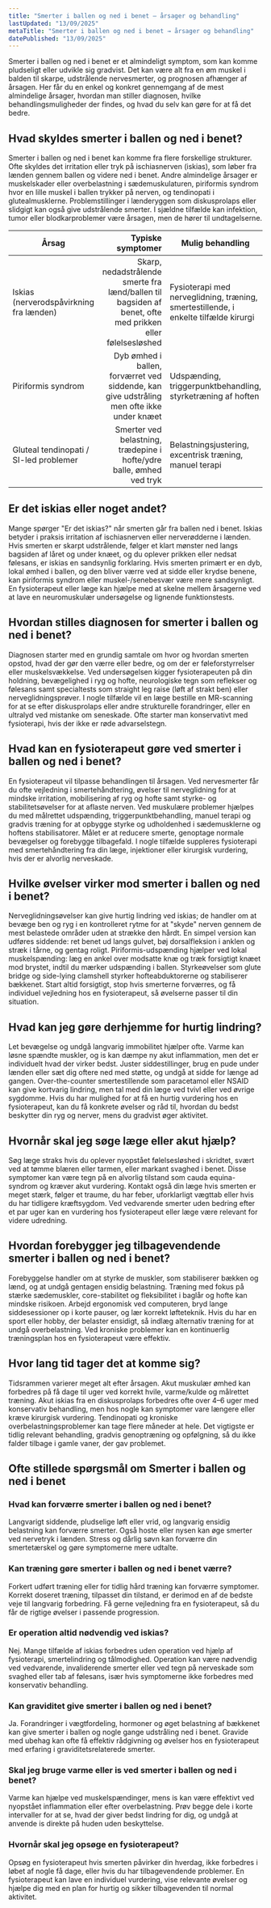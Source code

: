 ```yaml
---
title: "Smerter i ballen og ned i benet – årsager og behandling"
lastUpdated: "13/09/2025"
metaTitle: "Smerter i ballen og ned i benet → årsager og behandling"
datePublished: "13/09/2025"
---
```


Smerter i ballen og ned i benet er et almindeligt symptom, som kan komme pludseligt eller udvikle sig gradvist. Det kan være alt fra en øm muskel i balden til skarpe, udstrålende nervesmerter, og prognosen afhænger af årsagen. Her får du en enkel og konkret gennemgang af de mest almindelige årsager, hvordan man stiller diagnosen, hvilke behandlingsmuligheder der findes, og hvad du selv kan gøre for at få det bedre.

## Hvad skyldes smerter i ballen og ned i benet?

Smerter i ballen og ned i benet kan komme fra flere forskellige strukturer. Ofte skyldes det irritation eller tryk på ischiasnerven (iskias), som løber fra lænden gennem ballen og videre ned i benet. Andre almindelige årsager er muskelskader eller overbelastning i sædemuskulaturen, piriformis syndrom hvor en lille muskel i ballen trykker på nerven, og tendinopati i glutealmusklerne. Problemstillinger i lænderyggen som diskusprolaps eller slidgigt kan også give udstrålende smerter. I sjældne tilfælde kan infektion, tumor eller blodkarproblemer være årsagen, men de hører til undtagelserne.

| Årsag | Typiske symptomer | Mulig behandling |
|---|---:|---|
| Iskias (nerverodspåvirkning fra lænden) | Skarp, nedadstrålende smerte fra lænd/ballen til bagsiden af benet, ofte med prikken eller følelsesløshed | Fysioterapi med nerveglidning, træning, smertestillende, i enkelte tilfælde kirurgi |
| Piriformis syndrom | Dyb ømhed i ballen, forværret ved siddende, kan give udstråling men ofte ikke under knæet | Udspænding, triggerpunktbehandling, styrketræning af hoften |
| Gluteal tendinopati / SI-led problemer | Smerter ved belastning, trædepine i hofte/ydre balle, ømhed ved tryk | Belastningsjustering, excentrisk træning, manuel terapi |

## Er det iskias eller noget andet?

Mange spørger "Er det iskias?" når smerten går fra ballen ned i benet. Iskias betyder i praksis irritation af ischiasnerven eller nerverødderne i lænden. Hvis smerten er skarpt udstrålende, følger et klart mønster ned langs bagsiden af låret og under knæet, og du oplever prikken eller nedsat følesans, er iskias en sandsynlig forklaring. Hvis smerten primært er en dyb, lokal ømhed i ballen, og den bliver værre ved at sidde eller krydse benene, kan piriformis syndrom eller muskel-/senebesvær være mere sandsynligt. En fysioterapeut eller læge kan hjælpe med at skelne mellem årsagerne ved at lave en neuromuskulær undersøgelse og lignende funktionstests.

## Hvordan stilles diagnosen for smerter i ballen og ned i benet?

Diagnosen starter med en grundig samtale om hvor og hvordan smerten opstod, hvad der gør den værre eller bedre, og om der er føleforstyrrelser eller muskelsvækkelse. Ved undersøgelsen kigger fysioterapeuten på din holdning, bevægelighed i ryg og hofte, neurologiske tegn som reflekser og følesans samt specialtests som straight leg raise (løft af strakt ben) eller nerveglidningsprøver. I nogle tilfælde vil en læge bestille en MR-scanning for at se efter diskusprolaps eller andre strukturelle forandringer, eller en ultralyd ved mistanke om seneskade. Ofte starter man konservativt med fysioterapi, hvis der ikke er røde advarselstegn.

## Hvad kan en fysioterapeut gøre ved smerter i ballen og ned i benet?

En fysioterapeut vil tilpasse behandlingen til årsagen. Ved nervesmerter får du ofte vejledning i smertehåndtering, øvelser til nerveglidning for at mindske irritation, mobilisering af ryg og hofte samt styrke- og stabilitetsøvelser for at aflaste nerven. Ved muskulære problemer hjælpes du med målrettet udspænding, triggerpunktbehandling, manuel terapi og gradvis træning for at opbygge styrke og udholdenhed i sædemusklerne og hoftens stabilisatorer. Målet er at reducere smerte, genoptage normale bevægelser og forebygge tilbagefald. I nogle tilfælde suppleres fysioterapi med smertehåndtering fra din læge, injektioner eller kirurgisk vurdering, hvis der er alvorlig nerveskade.

## Hvilke øvelser virker mod smerter i ballen og ned i benet?

Nerveglidningsøvelser kan give hurtig lindring ved iskias; de handler om at bevæge ben og ryg i en kontrolleret rytme for at "skyde" nerven gennem de mest belastede områder uden at strække den hårdt. En simpel version kan udføres siddende: ret benet ud langs gulvet, bøj dorsalfleksion i anklen og stræk i tårne, og gentag roligt. Piriformis-udspænding hjælper ved lokal muskelspænding: læg en ankel over modsatte knæ og træk forsigtigt knæet mod brystet, indtil du mærker udspænding i ballen. Styrkeøvelser som glute bridge og side-lying clamshell styrker hofteabduktorerne og stabiliserer bækkenet. Start altid forsigtigt, stop hvis smerterne forværres, og få individuel vejledning hos en fysioterapeut, så øvelserne passer til din situation.

## Hvad kan jeg gøre derhjemme for hurtig lindring?

Let bevægelse og undgå langvarig immobilitet hjælper ofte. Varme kan løsne spændte muskler, og is kan dæmpe ny akut inflammation, men det er individuelt hvad der virker bedst. Juster siddestillinger, brug en pude under lænden eller sæt dig oftere ned med støtte, og undgå at sidde for længe ad gangen. Over-the-counter smertestillende som paracetamol eller NSAID kan give kortvarig lindring, men tal med din læge ved tvivl eller ved øvrige sygdomme. Hvis du har mulighed for at få en hurtig vurdering hos en fysioterapeut, kan du få konkrete øvelser og råd til, hvordan du bedst beskytter din ryg og nerver, mens du gradvist øger aktivitet.

## Hvornår skal jeg søge læge eller akut hjælp?

Søg læge straks hvis du oplever nyopstået følelsesløshed i skridtet, svært ved at tømme blæren eller tarmen, eller markant svaghed i benet. Disse symptomer kan være tegn på en alvorlig tilstand som cauda equina-syndrom og kræver akut vurdering. Kontakt også din læge hvis smerten er meget stærk, følger et traume, du har feber, uforklarligt vægttab eller hvis du har tidligere kræftsygdom. Ved vedvarende smerter uden bedring efter et par uger kan en vurdering hos fysioterapeut eller læge være relevant for videre udredning.

## Hvordan forebygger jeg tilbagevendende smerter i ballen og ned i benet?

Forebyggelse handler om at styrke de muskler, som stabiliserer bækken og lænd, og at undgå gentagen ensidig belastning. Træning med fokus på stærke sædemuskler, core-stabilitet og fleksibilitet i baglår og hofte kan mindske risikoen. Arbejd ergonomisk ved computeren, bryd lange siddesessioner op i korte pauser, og lær korrekt løfteteknik. Hvis du har en sport eller hobby, der belaster ensidigt, så indlæg alternativ træning for at undgå overbelastning. Ved kroniske problemer kan en kontinuerlig træningsplan hos en fysioterapeut være effektiv.

## Hvor lang tid tager det at komme sig?

Tidsrammen varierer meget alt efter årsagen. Akut muskulær ømhed kan forbedres på få dage til uger ved korrekt hvile, varme/kulde og målrettet træning. Akut iskias fra en diskusprolaps forbedres ofte over 4–6 uger med konservativ behandling, men hos nogle kan symptomer vare længere eller kræve kirurgisk vurdering. Tendinopati og kroniske overbelastningsproblemer kan tage flere måneder at hele. Det vigtigste er tidlig relevant behandling, gradvis genoptræning og opfølgning, så du ikke falder tilbage i gamle vaner, der gav problemet.

## Ofte stillede spørgsmål om Smerter i ballen og ned i benet

### Hvad kan forværre smerter i ballen og ned i benet?
Langvarigt siddende, pludselige løft eller vrid, og langvarig ensidig belastning kan forværre smerter. Også hoste eller nysen kan øge smerter ved nervetryk i lænden. Stress og dårlig søvn kan forværre din smertetærskel og gøre symptomerne mere udtalte.

### Kan træning gøre smerter i ballen og ned i benet værre?
Forkert udført træning eller for tidlig hård træning kan forværre symptomer. Korrekt doseret træning, tilpasset din tilstand, er derimod en af de bedste veje til langvarig forbedring. Få gerne vejledning fra en fysioterapeut, så du får de rigtige øvelser i passende progression.

### Er operation altid nødvendig ved iskias?
Nej. Mange tilfælde af iskias forbedres uden operation ved hjælp af fysioterapi, smertelindring og tålmodighed. Operation kan være nødvendig ved vedvarende, invaliderende smerter eller ved tegn på nerveskade som svaghed eller tab af følesans, især hvis symptomerne ikke forbedres med konservativ behandling.

### Kan graviditet give smerter i ballen og ned i benet?
Ja. Forandringer i vægtfordeling, hormoner og øget belastning af bækkenet kan give smerter i ballen og nogle gange udstråling ned i benet. Gravide med ubehag kan ofte få effektiv rådgivning og øvelser hos en fysioterapeut med erfaring i graviditetsrelaterede smerter.

### Skal jeg bruge varme eller is ved smerter i ballen og ned i benet?
Varme kan hjælpe ved muskelspændinger, mens is kan være effektivt ved nyopstået inflammation eller efter overbelastning. Prøv begge dele i korte intervaller for at se, hvad der giver bedst lindring for dig, og undgå at anvende is direkte på huden uden beskyttelse.

### Hvornår skal jeg opsøge en fysioterapeut?
Opsøg en fysioterapeut hvis smerten påvirker din hverdag, ikke forbedres i løbet af nogle få dage, eller hvis du har tilbagevendende problemer. En fysioterapeut kan lave en individuel vurdering, vise relevante øvelser og hjælpe dig med en plan for hurtig og sikker tilbagevenden til normal aktivitet.